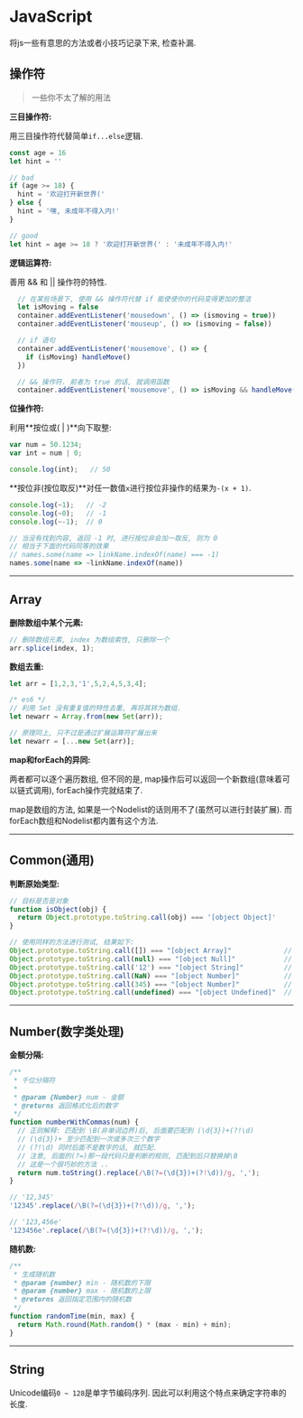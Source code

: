 # JavaScript

将js一些有意思的方法或者小技巧记录下来, 检查补漏.

## 操作符

> 一些你不太了解的用法

**三目操作符:**

用三目操作符代替简单`if...else`逻辑.

``` javascript
const age = 16
let hint = ''

// bad
if (age >= 18) {
  hint = '欢迎打开新世界('
} else {
  hint = '嘿, 未成年不得入内!'
}

// good
let hint = age >= 18 ? '欢迎打开新世界(' : '未成年不得入内!'
```

**逻辑运算符:**

善用 && 和 || 操作符的特性.

``` javascript
  // 在某些场景下, 使用 && 操作符代替 if 能使使你的代码变得更加的整洁
  let isMoving = false
  container.addEventListener('mousedown', () => (ismoving = true))
  container.addEventListener('mouseup', () => (ismoving = false))

  // if 语句
  container.addEventListener('mousemove', () => {
    if (isMoving) handleMove()
  })

  // && 操作符. 前者为 true 的话, 就调用函数
  container.addEventListener('mousemove', () => isMoving && handleMove())
```

**位操作符:**

利用**按位或( | )**向下取整:

``` javascript
var num = 50.1234;
var int = num | 0;

console.log(int);   // 50
```

**按位非(按位取反)**对任一数值`x`进行按位非操作的结果为`-(x + 1)`.

``` javascript
console.log(~1);   // -2
console.log(~0);   // -1
console.log(~-1);  // 0

// 当没有找到内容, 返回 -1 时, 进行按位非会加一取反, 则为 0
// 相当于下面的代码同等的效果
// names.some(name => linkName.indexOf(name) === -1)
names.some(name => ~linkName.indexOf(name))
```

----

## Array

**删除数组中某个元素:**

``` javascript
// 删除数组元素, index 为数组索性, 只删除一个
arr.splice(index, 1);
```

**数组去重:**

``` javascript
let arr = [1,2,3,'1',5,2,4,5,3,4];

/* es6 */
// 利用 Set 没有重复值的特性去重, 再将其转为数组.
let newarr = Array.from(new Set(arr));

// 原理同上, 只不过是通过扩展运算符扩展出来
let newarr = [...new Set(arr)];
```

**map和forEach的异同:**

两者都可以逐个遍历数组, 但不同的是, map操作后可以返回一个新数组(意味着可以链式调用), forEach操作完就结束了.

map是数组的方法, 如果是一个Nodelist的话则用不了(虽然可以进行封装扩展). 而forEach数组和Nodelist都内置有这个方法.

----

## Common(通用)

**判断原始类型:**

``` javascript
// 目标是否是对象
function isObject(obj) {
  return Object.prototype.toString.call(obj) === '[object Object]'
}

// 使用同样的方法进行测试, 结果如下:
Object.prototype.toString.call([]) === "[object Array]"             // true
Object.prototype.toString.call(null) === "[object Null]"            // true
Object.prototype.toString.call('12') === "[object String]"          // true
Object.prototype.toString.call(NaN) === "[object Number]"           // true. 注意, NaN 是属于数字类型
Object.prototype.toString.call(345) === "[object Number]"           // true
Object.prototype.toString.call(undefined) === "[object Undefined]"  // true
```

----

## Number(数字类处理)

**金额分隔:**

``` javascript
/**
 * 千位分隔符
 *
 * @param {Number} num - 金额
 * @returns 返回格式化后的数字
 */
function numberWithCommas(num) {
  // 正则解释: 匹配到 \B(非单词边界)后, 后面要匹配到 (\d{3})+(?!\d)
  // (\d{3})+ 至少匹配到一次或多次三个数字
  // (?!\d) 同时后面不是数字的话, 就匹配.
  // 注意, 后面的(?=)那一段代码只是判断的规则, 匹配到后只替换掉\B
  // 这是一个很巧妙的方法 ..
  return num.toString().replace(/\B(?=(\d{3})+(?!\d))/g, ',');
}

// '12,345'
'12345'.replace(/\B(?=(\d{3})+(?!\d))/g, ',');

// '123,456e'
'123456e'.replace(/\B(?=(\d{3})+(?!\d))/g, ',');
```

**随机数:**

``` javascript
/**
 * 生成随机数
 * @param {number} min - 随机数的下限
 * @param {number} max - 随机数的上限
 * @returns 返回指定范围内的随机数
 */
function randomTime(min, max) {
  return Math.round(Math.random() * (max - min) + min);
}
```

----

## String

Unicode编码`0 ~ 128`是单字节编码序列. 因此可以利用这个特点来确定字符串的长度.